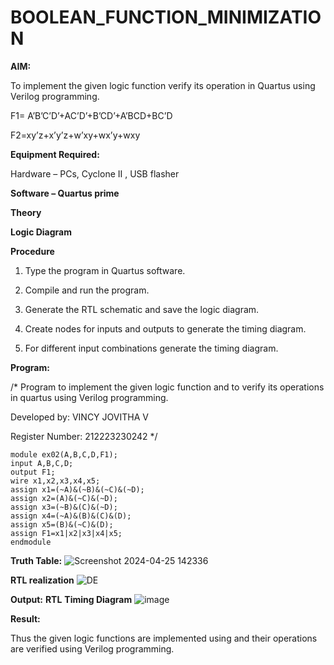 # BOOLEAN_FUNCTION_MINIMIZATION

**AIM:**

To implement the given logic function verify its operation in Quartus using Verilog programming.

F1= A’B’C’D’+AC’D’+B’CD’+A’BCD+BC’D 

F2=xy’z+x’y’z+w’xy+wx’y+wxy

**Equipment Required:**

Hardware – PCs, Cyclone II , USB flasher

**Software – Quartus prime**

**Theory**

**Logic Diagram**

**Procedure**

1.	Type the program in Quartus software.

2.	Compile and run the program.

3.	Generate the RTL schematic and save the logic diagram.

4.	Create nodes for inputs and outputs to generate the timing diagram.

5.	For different input combinations generate the timing diagram.


**Program:**

/* Program to implement the given logic function and to verify its operations in quartus using Verilog programming. 

Developed by: VINCY JOVITHA V

Register Number: 212223230242
*/
```
module ex02(A,B,C,D,F1);
input A,B,C,D;
output F1;
wire x1,x2,x3,x4,x5;
assign x1=(~A)&(~B)&(~C)&(~D);
assign x2=(A)&(~C)&(~D);
assign x3=(~B)&(C)&(~D);
assign x4=(~A)&(B)&(C)&(D);
assign x5=(B)&(~C)&(D);
assign F1=x1|x2|x3|x4|x5;
endmodule
```

**Truth Table:**
![Screenshot 2024-04-25 142336](https://github.com/VincyJovitha01/BOOLEAN_FUNCTION_MINIMIZATION/assets/147121113/e83900d0-6bc3-4ce8-9dd9-d2fd234bc4d0)

**RTL realization**
![DE](https://github.com/VincyJovitha01/BOOLEAN_FUNCTION_MINIMIZATION/assets/147121113/a67ab28f-c09c-48b2-8370-918b1a7dceed)

**Output:**
**RTL**
**Timing Diagram**
![image](https://github.com/VincyJovitha01/BOOLEAN_FUNCTION_MINIMIZATION/assets/147121113/4e0c5754-ac73-4f68-8e37-9fb4aceffd73)

**Result:**

Thus the given logic functions are implemented using and their operations are verified using Verilog programming.

